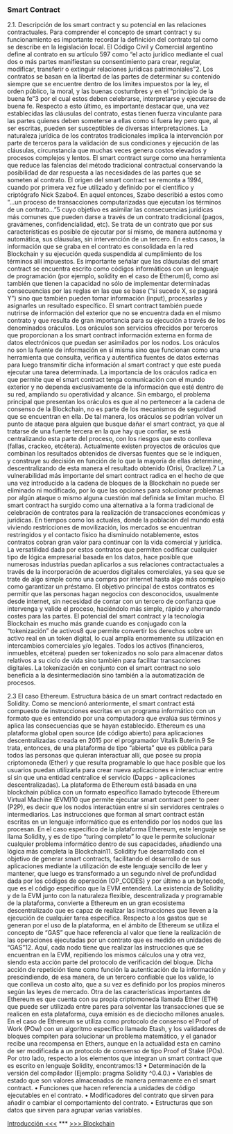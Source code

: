 ### Smart Contract

2.1. Descripción de los smart contract y su potencial en las relaciones contractuales. 
Para comprender el concepto de smart contract y su funcionamiento es importante recordar la definición del contrato tal como se describe en la legislación local. El Código Civil y Comercial argentino define al contrato en su artículo 597 como “el acto jurídico mediante el cual dos o más partes manifiestan su consentimiento para crear, regular, modificar, transferir o extinguir relaciones jurídicas patrimoniales”2.
Los contratos se basan en la libertad de las partes de determinar su contenido siempre que se encuentre dentro de los límites impuestos por la ley, el orden público, la moral, y las buenas costumbres  y en el “principio de la buena fe”3 por el cual  estos deben celebrarse, interpretarse y ejecutarse de buena fe. Respecto a esto último, es importante destacar que, una vez establecidas las cláusulas del contrato, estas tienen fuerza vinculante para las partes quienes deben someterse a ellas como si fuera ley pero que, al ser escritas, pueden ser susceptibles de diversas interpretaciones.
La naturaleza jurídica de los contratos tradicionales implica la intervención por parte de terceros para la validación de sus condiciones y ejecución de las cláusulas, circunstancia que muchas veces genera costos elevados y procesos complejos y lentos. 
El smart contract surge como una herramienta que reduce las falencias del método tradicional contractual conservando la posibilidad de dar respuesta a las necesidades de las partes que se someten al contrato. El origen del smart contract se remonta a 1994, cuando por primera vez fue utilizado y definido por el científico y criptógrafo Nick Szabo4. En aquel entonces, Szabo describió a estos como “...un proceso de transacciones computarizadas que ejecutan los términos de un contrato…”5 cuyo objetivo es asimilar las consecuencias jurídicas más comunes que pueden darse a través de un contrato tradicional (pagos, gravámenes, confidencialidad, etc). 
Se trata de un contrato que por sus características es posible de ejecutar por sí mismo, de manera autónoma y automática, sus cláusulas, sin intervención de un tercero. En estos casos, la información que se graba en el contrato es consolidada en la red Blockchain y su ejecución queda suspendida al cumplimiento de los términos allí impuestos.
Es importante señalar que las cláusulas del smart contract se encuentra escrito como códigos informáticos con un lenguaje de programación  (por ejemplo, solidity en el caso de Etherum)6, como así también que tienen la capacidad no sólo de implementar determinadas consecuencias por las reglas en las que se base (“si sucede X, se pagará Y”) sino que también pueden tomar información (input), procesarlas y asignarles un resultado específico. 
El smart contract también puede nutrirse de información del exterior que no se encuentra dada en el mismo contrato y que resulta de gran importancia para su ejecución a través de los denominados oráculos. Los oráculos son servicios ofrecidos por terceros que proporcionan a los smart contract información externa en forma de datos electrónicos que puedan ser asimilados por los nodos. Los oráculos no son la fuente de información en sí misma sino que funcionan como una herramienta que consulta, verifica y autentifica fuentes de datos externas para luego transmitir dicha información al smart contract y que este pueda ejecutar una tarea determinada. La importancia de los oráculos radica en que permite que el smart contract tenga  comunicación con el mundo exterior y no dependa exclusivamente de la información que esté dentro de su red, ampliando su operatividad y alcance.
Sin embargo, el problema principal que presentan los oráculos es que al no pertenecer a la cadena de consenso de la Blockchain, no es parte de los mecanismos de seguridad que se encuentran en ella. De tal manera, los oráculos se podrían volver un punto de ataque para alguien que busque dañar el smart contract, ya que al tratarse de una fuente tercera en la que hay que confiar, se está centralizando esta parte del proceso, con los riesgos que esto conlleva (fallas, crackeo, etcétera). Actualmente existen proyectos de oráculos que combinan los resultados obtenidos de diversas fuentes que se le indiquen, y construye su decisión en función de lo que la mayoría de ellas determine, descentralizando de esta manera el resultado obtenido (Orisi, Oraclize).7
La vulnerabilidad más importante del smart contract radica en el hecho de que una vez introducido a la cadena de bloques de la Blockchain no puede ser eliminado ni modificado, por lo que las opciones para solucionar problemas por algún ataque o mismo alguna cuestión mal definida se limitan mucho.
El smart contract ha surgido como una alternativa a la forma tradicional de celebración de contratos  para la realización de transacciones económicas y jurídicas. En tiempos como los actuales, donde la población del mundo está viviendo restricciones de movilización, los mercados se encuentran restringidos y el contacto físico ha disminuido notablemente, estos contratos cobran gran valor para continuar con la vida comercial y jurídica. 
La versatilidad dada por estos contratos que permiten codificar cualquier tipo de lógica empresarial basada en los datos, hace posible que numerosas industrias puedan aplicarlos a sus relaciones contractactuales a través de la incorporación de acuerdos digitales comerciales, ya sea que se trate de algo simple como una compra por internet hasta algo más complejo como garantizar un préstamo. El  objetivo principal de estos contratos es permitir que las personas hagan negocios con desconocidos, usualmente desde internet, sin necesidad de contar con un tercero de confianza que intervenga y valide el proceso, haciéndolo más simple, rápido y ahorrando costes para las partes. 
El potencial del smart contract y la tecnología Blockchain es mucho más grande cuando es conjugado con la “tokenización” de activos8 que permite convertir los derechos sobre un activo real en un token digital, lo cual amplía enormemente su utilización en intercambios comerciales y/o legales. Todos los activos (financieros, inmuebles, etcétera) pueden ser tokenizados no solo para almacenar datos relativos a su ciclo de vida sino también para facilitar transacciones digitales. La tokenización en conjunto con el smart contract no solo beneficia a la desintermediación sino también a la automatización de procesos.

2.3 El caso Ethereum. Estructura básica de un smart contract redactado en Solidity.
Como se mencionó anteriormente, el smart contract está compuesto de instrucciones escritas en un programa informático con un formato que es entendido por una computadora que evalúa sus términos y aplica las consecuencias que se hayan establecido. 
Ethereum es una plataforma global open source (de código abierto) para aplicaciones descentralizadas creada en 2015 por el programador Vitalik Buterin.9 Se trata, entonces, de una plataforma de tipo “abierta” que es pública para todos las personas que quieran interactuar allí, que posee su propia criptomoneda (Ether) y que resulta programable lo que hace posible que los usuarios puedan utilizarla para crear nueva aplicaciones e interactuar entre sí sin que una entidad centralice el servicio (Dapps - aplicaciones descentralizadas). 
La plataforma de Ethereum está basada en una blockchain pública con un formato específico llamado bytecode Ethereum Virtual Machine (EVM)10 que permite ejecutar smart contract peer to peer (P2P), es decir que los nodos interactúan entre sí sin servidores centrales o intermediarios. 
Las instrucciones que forman al smart contract están escritas en un lenguaje informático que es entendido por los nodos que las procesan. En el caso específico de la plataforma Ethereum, este lenguaje se llama Solidity, y es de tipo “turing completo” lo que le permite solucionar cualquier problema informático dentro de sus capacidades, añadiendo una lógica más completa la Blockchain11. 
Soliditiy fue desarrollado con el objetivo de generar smart contracts, facilitando el desarrollo de sus aplicaciones mediante la utilización de este lenguaje sencillo de leer y mantener, que luego es transformado a un segundo nivel de profundidad dada por los códigos de operación (OP_CODES) y por último a un bytecode, que es el código específico que la EVM entenderá. La existencia de Solidity y de la EVM junto con la naturaleza flexible, descentralizada y  programable de la plataforma, convierte a Ethereum en un gran ecosistema descentralizado que es capaz de realizar las instrucciones que lleven a la ejecución de cualquier tarea específica.
Respecto a los gastos que se generan por el uso de la plataforma, en el ámbito de Ethereum se utiliza el concepto de “GAS” que hace referencia al valor que tiene la realización de las operaciones ejecutadas  por un contrato que es medido en unidades de “GAS”12. Aquí, cada nodo tiene que realizar las instrucciones que se encuentran en la EVM, repitiendo los mismos cálculos una y otra vez, siendo esta acción parte del protocolo de verificación del bloque. Dicha acción de repetición tiene como función la autenticación de la información y prescindiendo, de esa manera, de un tercero confiable que los valide, lo que conlleva un costo alto, que a su vez es definido por los propios mineros según las leyes de mercado. 
Otra de las características importantes de Ethereum es que cuenta con su propia criptomoneda llamada Ether (ETH) que puede ser utilizada entre pares para solventar las transacciones que se realicen en esta plataforma, cuya emisión es de dieciocho millones anuales. En el caso de Ethereum se  utiliza como protocolo de consenso el Proof of Work (POw) con un algoritmo específico llamado Etash, y los validadores de bloques compiten para solucionar un problema matemático, y el ganador recibe una recompensa en Ethers, aunque en la actualidad esta en camino de ser modificada a un protocolo de consenso de tipo Proof of Stake (POs).
Por otro lado, respecto a los elementos que integran un smart contract que es escrito en lenguaje Solidity, encontramos:13
    • Determinación de la versión del compilador (Ejemplo: pragma Solidity ^0.4.0.)
    • Variables de estado que son valores almacenados de manera permanente en el smart contract.
    • Funciones que hacen referencia a unidades de código ejecutables en el contrato. 
    • Modificadores del contrato que sirven para añadir o cambiar el comportamiento del contrato.
    • Estructuras que son datos que sirven para agrupar varias variables.

[Introducción <<<](1_Introducción.md) *** [>>> Blockchain](3_Blockchain.md)